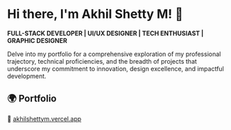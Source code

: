 # Hi there, I'm Akhil Shetty M! 👋

**FULL-STACK DEVELOPER | UI/UX DESIGNER | TECH ENTHUSIAST | GRAPHIC DESIGNER**

Delve into my portfolio for a comprehensive exploration of my professional trajectory, technical proficiencies, and the breadth of projects that underscore my commitment to innovation, design excellence, and impactful development.

## 🌍 Portfolio

🔗 [akhilshettym.vercel.app](https://akhilshettym.vercel.app)
